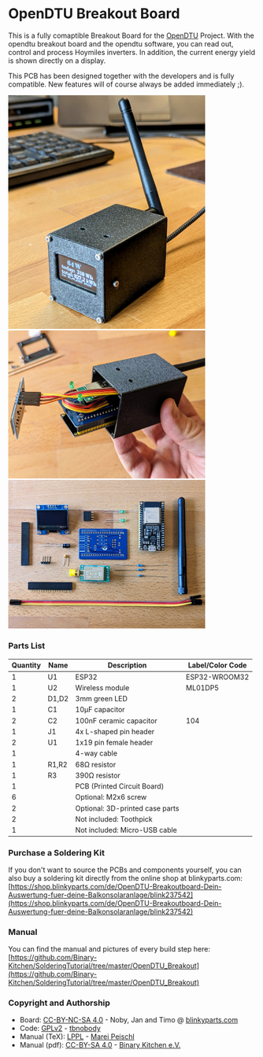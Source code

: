 # OpenDTU Breakout Board

This is a fully comaptible Breakout Board for the [OpenDTU](https://github.com/tbnobody/OpenDTU/) Project. With the opendtu breakout board and the opendtu software, you can read out, control and process Hoymiles inverters. In addition, the current energy yield is shown directly on a display.

This PCB has been designed together with the developers and is fully compatible. New features will of course always be added immediately ;).

<img src="images/thumbnail.jpg" width=400px alt="OpenDTU Breakout Board with Display and Case">
<img src="images/PXL_20230402_102808464.jpg" width=400px alt="OpenDTU Breakout Board with Display and Case">
<img src="images/PXL_20230402_093224347.jpg" width=400px alt="OpenDTU Breakout Board with Display and Case">

### Parts List

| Quantity | Name | Description | Label/Color Code |
|----------|------|-------------|------------------|
| 1     | U1   | ESP32       | ESP32-WROOM32         |
| 1     | U2   | Wireless module   | ML01DP5               |
| 2     | D1,D2 | 3mm green LED |                      |
| 1     | C1   | 10µF capacitor |                      |
| 2     | C2   | 100nF ceramic capacitor | 104                |
| 1     | J1   | 4x L-shaped pin header |                      |
| 2     | U1   | 1x19 pin female header |                      |
| 1     |      | 4-way cable |                      |
| 1     | R1,R2 | 68Ω resistor |  |
| 1     | R3   | 390Ω resistor |  |
| 1     |      | PCB (Printed Circuit Board) |                      |
| 6     |      | Optional: M2x6 screw |                      |
| 2     |      | Optional: 3D-printed case parts |                      |
| 2     |      | Not included: Toothpick |                      |
| 1     |      | Not included: Micro-USB cable |                      |

### Purchase a Soldering Kit

If you don't want to source the PCBs and components yourself, you can also buy a soldering kit directly from the online shop at blinkyparts.com: [https://shop.blinkyparts.com/de/OpenDTU-Breakoutboard-Dein-Auswertung-fuer-deine-Balkonsolaranlage/blink237542](https://shop.blinkyparts.com/de/OpenDTU-Breakoutboard-Dein-Auswertung-fuer-deine-Balkonsolaranlage/blink237542)

### Manual
You can find the manual and pictures of every build step here: [https://github.com/Binary-Kitchen/SolderingTutorial/tree/master/OpenDTU_Breakout](https://github.com/Binary-Kitchen/SolderingTutorial/tree/master/OpenDTU_Breakout)

### Copyright and Authorship

- Board: [CC-BY-NC-SA 4.0](https://creativecommons.org/licenses/by-nc-sa/4.0/) - Noby, Jan and Timo @ [blinkyparts.com](https://shop.blinkyparts.com)
- Code: [GPLv2](https://www.gnu.org/licenses/old-licenses/gpl-2.0.html) - [tbnobody](https://github.com/tbnobody/OpenDTU)
- Manual (TeX): [LPPL](https://www.latex-project.org/lppl.txt) - [Marei Peischl](https://peitex.de)
- Manual (pdf): [CC-BY-SA 4.0](https://creativecommons.org/licenses/by-sa/4.0/) - [Binary Kitchen e.V.](https://www.binary-kitchen.de)

